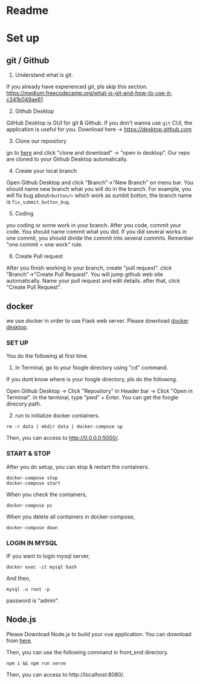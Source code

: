 Readme
=======
# Set up

## git / Github

1. Understand what is git.

  If you already have experienced git, pls skip this section.
  https://medium.freecodecamp.org/what-is-git-and-how-to-use-it-c341b049ae61

2. Github Desktop

  GitHub Desktop is GUI for git & Github. If you don't wanna use `git` CUI, the application is useful for you.
  Download here -> https://desktop.github.com

3. Clone our repository

  go to [here](https://github.com/ku-yoshikawa-1/foogle) and click "clone and download" → "open in desktop".
  Our repo are cloned to your Github Desktop automatically.

4. Create your local branch

  Open Github Desktop and click "Branch"→"New Branch" on menu bar. You should name new branch what you will do in the branch.   For example, you will fix bug about`<button/>` which work as sumbit botton, the branch name is `fix_submit_button_bug`.

5. Coding

  you coding or some work in your branch. After you code, commit your code. You should name commit what you did.
  If you did several works in one commit, you should divide the commit into several commits. Remenber "one commit = one work" rule.

6. Create Pull request

  After you finish working in your branch, create "pull request". click "Branch"→"Create Pull Request".
  You will jump github web site automatically. Name your pull request and edit details. after that, click "Create Pull Request".

## docker
we use docker in order to use Flask web server.
Please download [docker desktop](https://www.docker.com/products/docker-desktop).

### SET UP
You do the following at first time.
1. In Terminal, go to your foogle directory using "cd" command.

If you dont know where is your foogle directory, pls do the following.

Open Github Desktop -> Click "Repository" in Header bar -> Click "Open in Terminal".
In the terminal, type "pwd" + Enter. You can get the foogle direcory path.

2. run to initialize docker containers.
```
rm -r data | mkdir data | docker-compose up
```
Then, you can access to http://0.0.0.0:5000/.

### START & STOP
After you do setup, you can stop & restart the containers.
```
docker-compose stop
docker-compose start
```
When you check the containers,
```
docker-compose ps
```
When you delete all containers in docker-compose,
```
docker-compose down
```
### LOGIN IN MYSQL
IF you want to login mysql server,
```
docker exec -it mysql bash
```
And then,
```
mysql -u root -p
```
password is "admin".

## Node.js
Please Download Node.js to build your vue application.
You can download from [here](https://nodejs.org/en/download/).

Then, you can use the following command in front_end directory.
```
npm i && npm run serve
```
Then, you can access to http://localhost:8080/.

